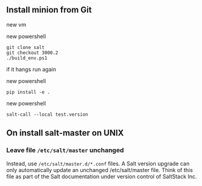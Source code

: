 ## Install minion from Git


new vm

new powershell

    git clone salt
    git checkout 3000.2
    ./build_env.ps1 

if it hangs run again 

new powershell

    pip install -e .

new powershell

    salt-call --local test.version

## On install salt-master on UNIX 

### Leave file `/etc/salt/master` unchanged

Instead, use `/etc/salt/master.d/*.conf` files. A Salt version upgrade can only automatically update an unchanged /etc/salt/master file. Think of this file as part of the Salt documentation under version control of SaltStack Inc.


